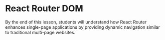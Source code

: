 # React Router DOM


By the end of this lesson, students will understand how React Router enhances single-page applications by providing dynamic navigation similar to traditional multi-page websites.